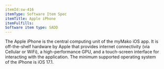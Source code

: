 ```yaml
---
itemId:sw-416
itemType: Software Item Spec
itemTitle: Apple iPhone
itemFulfills: 
Software item type: SADD
---
```

The Apple iPhone is the central computing unit of the myMako iOS app. It is off-the-shelf hardware by Apple that provides internet connectivity (via Cellular or WiFi), a high-performance GPU, and a touch-screen interface for interacting with the application. The minimum supported operating system of the iPhone is iOS 17.1.
